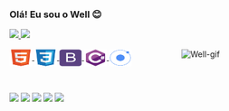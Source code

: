### Olá! Eu sou o Well 😊

  <div>
      <a href="https://github.com/dshzr">
      <img height="180em" src="https://github-readme-stats.vercel.app/api?username=dshzr&show_icons=true&theme=midnight-purple&include_all_commits=true&count_private=true"/>
      <img height="180em" src="https://github-readme-stats.vercel.app/api/top-langs/?username=dshzr&layout=compact&langs_count=7&theme=midnight-purple"/>
  </div>

<div style="display: inline_block"><br>
 <img align="center" alt="Well-HTML" height="30" width="40" src="https://raw.githubusercontent.com/devicons/devicon/master/icons/html5/html5-original.svg">
  <img align="center" alt="Well-CSS" height="30" width="40" src="https://raw.githubusercontent.com/devicons/devicon/master/icons/css3/css3-original.svg">
  <img align="center" alt="Well-Bootstrap" height="30" width="40" src="https://github.com/devicons/devicon/blob/master/icons/bootstrap/bootstrap-plain.svg">
  <img align="center" alt="Well-Csharp" height="30" width="40" src="https://raw.githubusercontent.com/devicons/devicon/master/icons/csharp/csharp-original.svg">
  <img align="center" alt="Well-Ionic" height="30" width="40" src="https://github.com/devicons/devicon/blob/master/icons/ionic/ionic-original.svg">
  <img align="right" alt="Well-gif" height="200" width="200" src="https://media.giphy.com/media/gMSJj7TPzaFGG1VE38/giphy.gif?cid=790b7611a2f85e55a4deb918816b2a6dcf4cd359edb9965d&rid=giphy.gif&ct=g">
 
</div>
  
  ##
  
 <div style="display: inline_block"><br>
   <a href="https://www.youtube.com/channel/UCClxB05SdztPTydUiHdLADg" target="_blank"><img src="https://img.shields.io/badge/YouTube-FF0000?style=for-the-badge&logo=youtube&logoColor=white" target="_blank"></a>
  <a href="https://www.instagram.com/well_dsh/" target="_blank"><img src="https://img.shields.io/badge/-Instagram-%23E4405F?style=for-the-badge&logo=instagram&logoColor=white" target="_blank"></a>
  <a href = "mailto:wellingtonhmt2011@gmail.com"><img src="https://img.shields.io/badge/-Gmail-%23333?style=for-the-badge&logo=gmail&logoColor=white" target="_blank"></a>
  <a href="https://www.linkedin.com/in/wellington-santiago-161201201/" target="_blank"><img src="https://img.shields.io/badge/-LinkedIn-%230077B5?style=for-the-badge&logo=linkedin&logoColor=white" target="_blank"></a> 
   <a href="https://www.twitch.tv/dshzr" target="_blank"><img src="https://img.shields.io/badge/Twitch-9146FF?style=for-the-badge&logo=twitch&logoColor=white" target="_blank"></a>
  </div>
